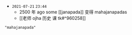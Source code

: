- `2021-07-21`  `23:44`
	- 2500 年 ago some [[janapada]] 变得 mahajanapadas
	- [[老师 ojha 历史 课 tk#^960258]]

```query 2021-12-30 21:05
"mahajanapada"
```
